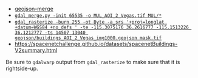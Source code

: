- [geojson-merge](https://github.com/mapbox/geojson-merge)
- [`gdal_merge.py -init 65535 -o MUL_AOI_2_Vegas.tif MUL/*`](https://gdal.org/programs/gdal_merge.html)
- [`gdal_rasterize -burn 255 -ot Byte -a_srs '+proj=longlat +datum=WGS84 +no_defs ' -te -115.3075176 36.2616777 -115.1513226 36.1212777 -ts 14507 13040 geojson/buildings_AOI_2_Vegas_img1000.geojson mask.tif`](https://gdal.org/programs/gdal_rasterize.html)
- https://spacenetchallenge.github.io/datasets/spacenetBuildings-V2summary.html

Be sure to `gdalwarp` output from `gdal_rasterize` to make sure that it is rightside-up.
